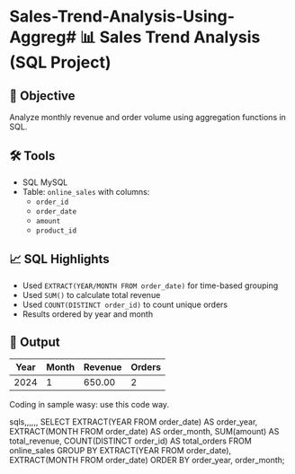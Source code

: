 # Sales-Trend-Analysis-Using-Aggreg# 📊 Sales Trend Analysis (SQL Project)

## 🎯 Objective
Analyze monthly revenue and order volume using aggregation functions in SQL.

## 🛠 Tools
- SQL  MySQL
- Table: `online_sales` with columns:
  - `order_id`
  - `order_date`
  - `amount`
  - `product_id`

## 📈 SQL Highlights
- Used `EXTRACT(YEAR/MONTH FROM order_date)` for time-based grouping
- Used `SUM()` to calculate total revenue
- Used `COUNT(DISTINCT order_id)` to count unique orders
- Results ordered by year and month

## 📂 Output 
| Year | Month | Revenue | Orders |
|------|-------|---------|--------|
| 2024 | 1     | 650.00  | 2      |



Coding in sample wasy: use this code way.

sqls,,,,,,
SELECT 
    EXTRACT(YEAR FROM order_date) AS order_year,
    EXTRACT(MONTH FROM order_date) AS order_month,
    SUM(amount) AS total_revenue,
    COUNT(DISTINCT order_id) AS total_orders
FROM 
    online_sales
GROUP BY 
    EXTRACT(YEAR FROM order_date),
    EXTRACT(MONTH FROM order_date)
ORDER BY 
    order_year,
    order_month;

